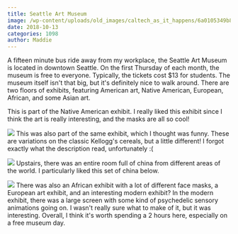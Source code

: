 ```yaml
---
title: Seattle Art Museum
image: /wp-content/uploads/old_images/caltech_as_it_happens/6a0105349b8251970b022ad398a8f8200d.jpg
date: 2018-10-13
categories: 1098
author: Maddie
---
```


A fifteen minute bus ride away from my workplace, the Seattle Art Museum is located in downtown Seattle. On the first Thursday of each month, the museum is free to everyone. Typically, the tickets cost $13 for students. 
The museum itself isn't that big, but it's definitely nice to walk around. There are two floors of exhibits, featuring American art, Native American, European, African, and some Asian art.

This is part of the Native American exhibit. I really liked this exhibit since I think the art is really interesting, and the masks are all so cool!


![](/old_images/caltech_as_it_happens/6a0105349b8251970b022ad398a8fc200d.jpg)
This was also part of the same exhibit, which I thought was funny. These are variations on the classic Kellogg's cereals, but a little different! I forgot exactly what the description read, unfortunately :(


![](/old_images/caltech_as_it_happens/6a0105349b8251970b022ad398a8f4200d.jpg)
Upstairs, there was an entire room full of china from different areas of the world. I particularly liked this set of china below. 


![](/old_images/6a01b8d28f2857970c022ad3728759200c-pi.jpg)
There was also an African exhibit with a lot of different face masks, a European art exhibit, and an interesting modern exhibit? In the modern exhibit, there was a large screen with some kind of psychedelic sensory animations going on. I wasn't really sure what to make of it, but it was interesting. 
Overall, I think it's worth spending a 2 hours here, especially on a free museum day.


